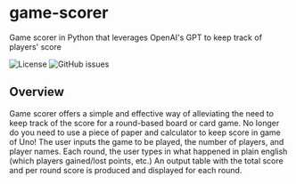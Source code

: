 # game-scorer

Game scorer in Python that leverages OpenAI's GPT to keep track of players' score

![License](https://img.shields.io/github/license/grnarayanan/game-scorer.svg)
![GitHub issues](https://img.shields.io/github/issues/grnarayanan/game-scorer)

## Overview

Game scorer offers a simple and effective way of alleviating the need to keep track of the score for a round-based board or card game. No longer do you need to use a piece of paper and calculator to keep score in game of Uno! The user inputs the game to be played, the number of players, and player names. Each round, the user types in what happened in plain english (which players gained/lost points, etc.) An output table with the total score and per round score is produced and displayed for each round. 
